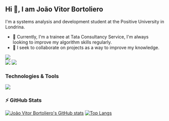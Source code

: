 
## Hi 👋, I am João Vitor Bortoliero
I'm a systems analysis and development student at the Positive University in Londrina.
- 🔭 Currently, I'm a trainee at Tata Consultancy Service, I'm always looking to improve my algorithm skills regularly.
- 🤝 I seek to collaborate on projects as a way to improve my knowledge.
  
[<img src="https://img.shields.io/badge/linkedin-%230077B5.svg?&style=for-the-badge&logo=linkedin&logoColor=white" />](https://www.linkedin.com/in/joaovitorbortoliero/)  
[<img src = "https://img.shields.io/badge/facebook-%231877F2.svg?&style=for-the-badge&logo=facebook&logoColor=white" />](https://www.facebook.com/joaovitor.bortolierosilva)
[<img src = "https://img.shields.io/badge/bortoliero.10@hotmail.com-0078D4?style=for-the-badge&logo=microsoft-outlook&logoColor=white"/>](https://www.outlook.com/bortoliero.10@hotmail.com)

### Technologies & Tools

<img src = "https://img.shields.io/badge/Expo-1B1F23?style=for-the-badge&logo=expo&logoColor=white"
 src = "https://img.shields.io/badge/Express.js-000000?style=for-the-badge&logo=express&logoColor=white" 
 src = "https://img.shields.io/badge/Node.js-339933?style=for-the-badge&logo=nodedotjs&logoColor=white" 
 src = "https://img.shields.io/badge/npm-CB3837?style=for-the-badge&logo=npm&logoColor=white"                    
 src = "https://img.shields.io/badge/Postman-FF6C37?style=for-the-badge&logo=Postman&logoColor=white"
 src = "https://img.shields.io/badge/React-20232A?style=for-the-badge&logo=react&logoColor=61DAFB"
 src = "https://img.shields.io/badge/MySQL-005C84?style=for-the-badge&logo=mysql&logoColor=white"
 src = "https://img.shields.io/badge/C%23-239120?style=for-the-badge&logo=c-sharp&logoColor=white"
 src = "https://img.shields.io/badge/JavaScript-323330?style=for-the-badge&logo=javascript&logoColor=F7DF1E"
 src = "https://img.shields.io/badge/TypeScript-007ACC?style=for-the-badge&logo=typescript&logoColor=white"
 src = "https://img.shields.io/badge/CSS3-1572B6?style=for-the-badge&logo=css3&logoColor=white"
 src = "https://img.shields.io/badge/HTML5-E34F26?style=for-the-badge&logo=html5&logoColor=white" />



### ⚡ GitHub Stats

[![João Vitor Bortoliero's GitHub stats](https://github-readme-stats.vercel.app/api?username=joaobortoliero&show_icons=true&theme=radical)](https://github.com/joaobortoliero/github-readme-stats)
[![Top Langs](https://github-readme-stats.vercel.app/api/top-langs/?username=joaobortoliero&layout=compact)](https://github.com/joaobortoliero/github-readme-stats)

